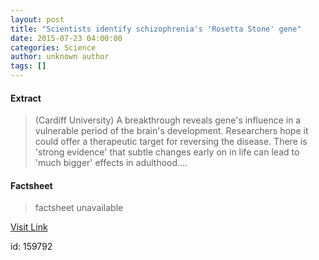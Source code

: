 ```yaml
---
layout: post
title: "Scientists identify schizophrenia's 'Rosetta Stone' gene"
date: 2015-07-23 04:00:00
categories: Science
author: unknown author
tags: []
---
```



#### Extract
>(Cardiff University) A breakthrough reveals gene's influence in a vulnerable period of the brain's development. Researchers hope it could offer a therapeutic target for reversing the disease. There is 'strong evidence' that subtle changes early on in life can lead to 'much bigger' effects in adulthood....

#### Factsheet
>factsheet unavailable

[Visit Link](http://www.eurekalert.org/pub_releases/2015-07/cu-sis072315.php)

id:  159792
